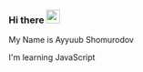 ### Hi there <img src="https://media.giphy.com/media/hvRJCLFzcasrR4ia7z/giphy.gif" width="24px">

My Name is Ayyuub Shomurodov
<div>I'm learning JavaScript <img src="https://avatars.mds.yandex.net/i?id=be0b39eb8548453534f20072adeb3baf_l-5169470-images-thumbs&n=13" width="14px"></div>
<!-- 

<br/>

### Languages and tools I work width:

<code><img src="https://user-images.githubusercontent.com/117643313/213907735-b09ba64b-f595-42b5-8c16-8bc5290f7f1e.png](https://upload.wikimedia.org/wikipedia/commons/thumb/0/00/HTML5_logo_black.svg/1200px-HTML5_logo_black.svg.png" width="30px"></code>
 -->
